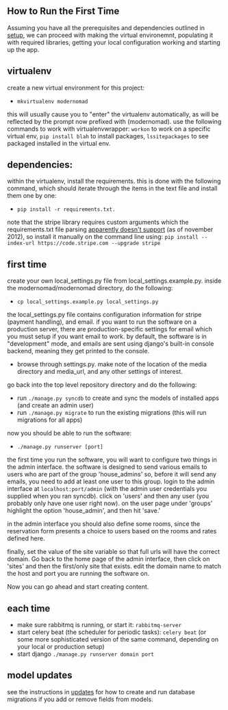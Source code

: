 ## How to Run the First Time

Assuming you have all the prerequisites and dependencies outlined in [setup](setup.md), we can proceed with making the virtual environemnt, populating it with required libraries, getting your local configuration working and starting up the app.

## virtualenv
create a new virtual environment for this project:
- `mkvirtualenv modernomad`

this will usually cause you to "enter" the virtualenv automatically, as will be
reflected by the prompt now prefixed with (modernomad). use the following
commands to work with virtualenvwrapper: `workon` to work on a specific virtual
env, `pip install blah` to install packages, `lssitepackages` to see packaged
installed in the virtual env. 

## dependencies:
within the virtualenv, install the requirements. this is done with the following command, which should iterate through the items in the text file and install them one by one:
- `pip install -r requirements.txt.` 

note that the stripe library requires custom arguments which the
requirements.txt file parsing [apparently doesn't
support](https://github.com/pypa/pip/pull/515) (as of november 2012), so
install it manually on the command line using:
`pip install --index-url https://code.stripe.com --upgrade stripe`


## first time
create your own local_settings.py file from local_settings.example.py. inside the modernomad/modernomad directory, do the following:
- `cp local_settings.example.py local_settings.py`

the local_settings.py file contains configuration information for stripe
(payment handling), and email. if you want to run the software on a production
server, there are production-specific settings for email which you must setup
if you want email to work. by default, the software is in "development" mode,
and emails are sent using django's built-in console backend, meaning they
get printed to the console. 

- browse through settings.py. make note of the location of the media directory and media_url, and any other settings of interest.

go back into the top level repository directory and do the following:

- run `./manage.py syncdb` to create and sync the models of installed apps (and create an admin user)
- run `./manage.py migrate` to run the existing migrations (this will run migrations for all apps)

now you should be able to run the software:
- `./manage.py runserver [port]`

the first time you run the software, you will want to configure two things in
the admin interface. the software is designed to send various emails to users
who are part of the group 'house_admins' so, before it will send any emails,
you need to add at least one user to this group. login to the admin interface
at `localhost:port/admin` (with the admin user credentials you supplied when
you ran syncdb). click on 'users' and then any user (you probably only have one
user right now). on the user page under 'groups' highlight the option
'house_admin', and then hit 'save.'

in the admin interface you should also define some rooms, since the reservation
form presents a choice to users based on the rooms and rates defined here. 

finally, set the value of the site variable so that full urls will have the
correct domain. Go back to the home page of the admin interface, then click
on 'sites' and then the first/only site that exists. edit the domain name
to match the host and port you are running the software on. 

Now you can go ahead and start creating content. 

## each time

- make sure rabbitmq is running, or start it: `rabbitmq-server`
- start celery beat (the scheduler for periodic tasks): `celery beat` (or some
  more sophisticated version of the same command, depending on your local or
  production setup)
- start django `./manage.py runserver domain port`



## model updates
see the instructions in [updates](updates.md) for how to create and run database migrations if you add or remove fields from models. 




